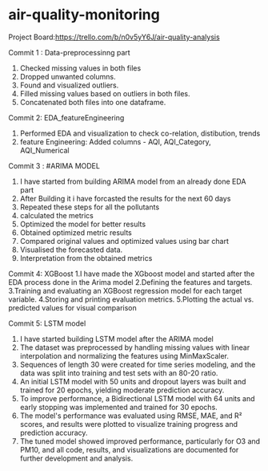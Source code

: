 # air-quality-monitoring

Project Board:https://trello.com/b/n0v5yY6J/air-quality-analysis

Commit 1 : Data-preprocessinng part 
1. Checked missing values in both files
2. Dropped unwanted columns.
3. Found and visualized outliers.
4. Filled missing values based on outliers in both files.
5. Concatenated both files into one dataframe.

Commit 2: EDA_featureEngineering
1. Performed EDA and visualization to check co-relation, distibution, trends
2. feature Engineering: Added columns - AQI, AQI_Category, AQI_Numerical


Commit 3 : #ARIMA MODEL
1. I have started from building ARIMA model from an already done EDA part 
2. After Building it i have forcasted the results for the next 60 days
3. Repeated these steps for all the pollutants
4. calculated the metrics
5. Optimized the model for better results
6. Obtained optimized metric results
7. Compared original values and optimized values using bar chart
8. Visualised the forecasted data.
9. Interpretation from the obtained metrics

Commit 4: XGBoost
1.I have made the XGboost model and started after the EDA process done in the Arima model
2.Defining the features and targets.
3.Training and evaluating an XGBoost regression model for each target variable.
4.Storing and printing evaluation metrics.
5.Plotting the actual vs. predicted values for visual comparison


Commit 5: LSTM model
1. I have started building LSTM model after the ARIMA model
2. The dataset was preprocessed by handling missing values with linear interpolation and normalizing the features using MinMaxScaler.
3. Sequences of length 30 were created for time series modeling, and the data was split into training and test sets with an 80-20 ratio.
4. An initial LSTM model with 50 units and dropout layers was built and trained for 20 epochs, yielding moderate prediction accuracy.
5. To improve performance, a Bidirectional LSTM model with 64 units and early stopping was implemented and trained for 30 epochs.
6. The model's performance was evaluated using RMSE, MAE, and R² scores, and results were plotted to visualize training progress and prediction accuracy.
7. The tuned model showed improved performance, particularly for O3 and PM10, and all code, results, and visualizations are documented for further development and analysis.
